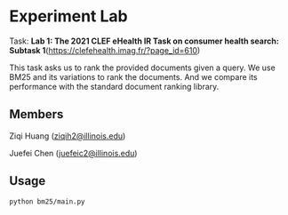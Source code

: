 # Experiment Lab

Task: **Lab 1: The 2021 CLEF eHealth IR Task on consumer health search: Subtask 1**(https://clefehealth.imag.fr/?page_id=610)

This task asks us to rank the provided documents given a query. We use BM25 and its variations to rank the documents. And we compare its performance with the standard document ranking library.

## Members

Ziqi Huang (ziqih2@illinois.edu)

Juefei Chen (juefeic2@illinois.edu)



## Usage

```shell
python bm25/main.py
```

